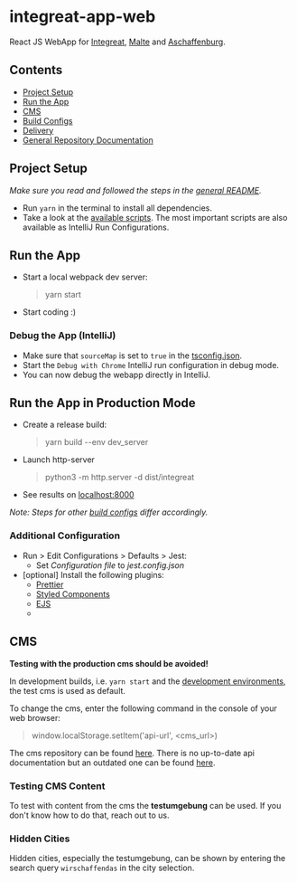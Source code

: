 # integreat-app-web

React JS WebApp for [Integreat](https://integreat-app.de), [Malte](https://www.malteser-werke.de/malte-app.html) and [Aschaffenburg](https://aschaffenburg.app).

## Contents

- [Project Setup](#project-setup)
- [Run the App](#run-the-app)
- [CMS](#cms)
- [Build Configs](docs/build-configs.md)
- [Delivery](docs/delivery-environments.md)
- [General Repository Documentation](../README.md)

## Project Setup

_Make sure you read and followed the steps in the [general README](../README.md#project-setup)._

- Run `yarn` in the terminal to install all dependencies.
- Take a look at the [available scripts](package.json). The most important scripts are also available as IntelliJ Run Configurations.

## Run the App

- Start a local webpack dev server:

  > yarn start

- Start coding :)

### Debug the App (IntelliJ)

- Make sure that `sourceMap` is set to `true` in the [tsconfig.json](tsconfig.json).
- Start the `Debug with Chrome` IntelliJ run configuration in debug mode.
- You can now debug the webapp directly in IntelliJ.

## Run the App in Production Mode

- Create a release build:
  > yarn build --env dev_server
- Launch http-server
  > python3 -m http.server -d dist/integreat
- See results on [localhost:8000](http://localhost:8000)

_Note: Steps for other [build configs](docs/build-configs.md) differ accordingly._

### Additional Configuration

- Run > Edit Configurations > Defaults > Jest:
  - Set _Configuration file_ to _jest.config.json_
- [optional] Install the following plugins:
  - [Prettier](https://plugins.jetbrains.com/plugin/10456-prettier)
  - [Styled Components](https://plugins.jetbrains.com/plugin/9997-styled-components--styled-jsx/)
  - [EJS](https://plugins.jetbrains.com/plugin/index?xmlId=com.jetbrains.lang.ejs)
  -

## CMS

**Testing with the production cms should be avoided!**

In development builds, i.e. `yarn start` and the [development environments](delivery-environments.md#development), the test cms is used as default.

To change the cms, enter the following command in the console of your web browser:

> window.localStorage.setItem('api-url', <cms_url>)

The cms repository can be found [here](https://github.com/digitalfabrik/integreat-cms).
There is no up-to-date api documentation but an outdated one can be found [here](https://github.com/Integreat/cms/wiki/REST-APIv3-Documentation).

### Testing CMS Content

To test with content from the cms the **testumgebung** can be used. If you don't know how to do that, reach out to us.

### Hidden Cities

Hidden cities, especially the testumgebung, can be shown by entering the search query `wirschaffendas` in the city selection.
